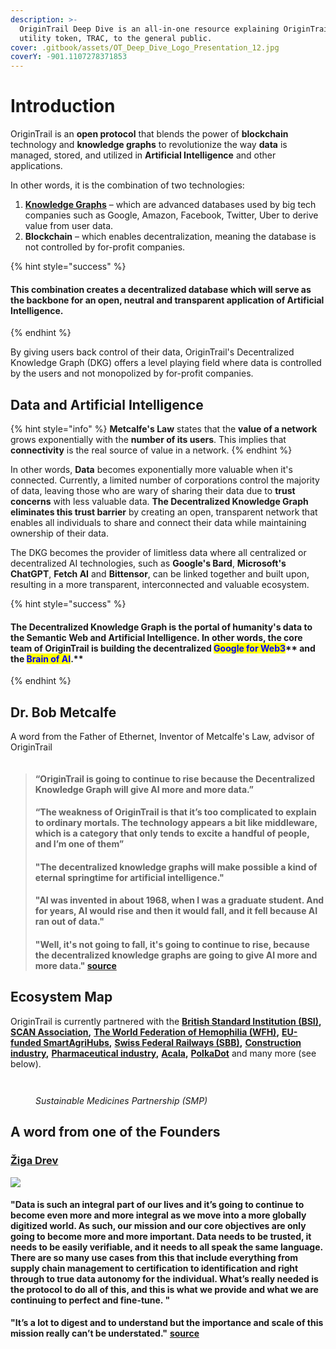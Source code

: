 ```yaml
---
description: >-
  OriginTrail Deep Dive is an all-in-one resource explaining OriginTrail and its
  utility token, TRAC, to the general public.
cover: .gitbook/assets/OT_Deep_Dive_Logo_Presentation_12.jpg
coverY: -901.1107278371853
---
```


# Introduction

OriginTrail is an **open protocol** that blends the power of **blockchain** technology and **knowledge graphs** to revolutionize the way **data** is managed, stored, and utilized in **Artificial Intelligence** and other applications.&#x20;

In other words, it is the combination of two technologies:

1. [**Knowledge Graphs**](https://www.ontotext.com/knowledgehub/fundamentals/what-is-a-knowledge-graph/) – which are advanced databases used by big tech companies such as Google, Amazon, Facebook, Twitter, Uber to derive value from user data.
2. **Blockchain** – which enables decentralization, meaning the database is not controlled by for-profit companies.

{% hint style="success" %}
#### This combination creates a decentralized database which will serve as the backbone for an open, neutral and transparent application of **Artificial Intelligence**.&#x20;
{% endhint %}

By giving users back control of their data, OriginTrail's Decentralized Knowledge Graph (DKG) offers a level playing field where data is controlled by the users and not monopolized by for-profit companies.&#x20;

## Data and Artificial Intelligence

{% hint style="info" %}
**Metcalfe's Law** states that the **value of a network** grows exponentially with the **number of its users**. This implies that **connectivity** is the real source of value in a network.
{% endhint %}

In other words, **Data** becomes exponentially more valuable when it's connected. Currently, a limited number of corporations control the majority of data, leaving those who are wary of sharing their data due to **trust concerns** with less valuable data. **The Decentralized Knowledge Graph eliminates this trust barrier** by creating an open, transparent network that enables all individuals to share and connect their data while maintaining ownership of their data.

The DKG becomes the provider of limitless data where all centralized or decentralized AI technologies, such as **Google's Bard**, **Microsoft's ChatGPT**, **Fetch AI** and **Bittensor**, can be linked together and built upon, resulting in a more transparent, interconnected and valuable ecosystem.

{% hint style="success" %}
#### The Decentralized Knowledge Graph is the portal of humanity's data to the Semantic Web and Artificial Intelligence. In other words, the core team of OriginTrail is building the decentralized <mark style="color:blue;">**Google for Web3**</mark>** and the **<mark style="color:blue;">**Brain of AI**</mark>**.**&#x20;
{% endhint %}

## Dr. Bob Metcalfe

A word from the Father of Ethernet, Inventor of Metcalfe's Law, advisor of OriginTrail

<figure><img src=".gitbook/assets/image (6).png" alt=""><figcaption></figcaption></figure>

> #### “OriginTrail is going to continue to rise because the Decentralized Knowledge Graph will give AI more and more data.”
>
> #### “The weakness of OriginTrail is that it’s too complicated to explain to ordinary mortals. The technology appears a bit like middleware, which is a category that only tends to excite a handful of people, and I’m one of them”
>
> #### "The decentralized knowledge graphs will make possible a kind of eternal springtime for artificial intelligence."
>
> #### "AI was invented in about 1968, when I was a graduate student. And for years, AI would rise and then it would fall, and it fell because AI ran out of data."
>
> #### "Well, it's not going to fall, it's going to continue to rise, because the decentralized knowledge graphs are going to give AI more and more data." [source](https://www.zdnet.com/article/ethernet-creator-metcalfe-web3-will-have-all-kinds-of-network-effects/)

## Ecosystem Map

OriginTrail is currently partnered with the [**British Standard Institution (BSI)**](https://www.bsigroup.com/en-GB/)**,** [**SCAN Association**](https://www.scanassociation.com/)**,** [**The World Federation of Hemophilia (WFH)**](https://wfh.org/)**,** [**EU-funded SmartAgriHubs**](https://www.smartagrihubs.eu/flagship-innovation-experiment/28-FIE-decentralised-trust-in-agrifood-supply-chains)**,** [**Swiss Federal Railways (SBB)**](https://www.sbb.ch/en)**,** [**Construction industry**](https://medium.com/origintrail/european-union-supports-sustainability-of-construction-industry-with-the-buildchain-project-fcd8253b74ed)**,** [**Pharmaceutical industry**](https://medium.com/origintrail/trace-labs-the-core-development-company-of-origintrail-joins-sustainable-medicines-partnership-to-56173f134754)**,** [**Acala**](https://acala.network/)**,** [**PolkaDot**](https://polkadot.network/) and many more (see below).

<figure><img src=".gitbook/assets/E1V7Lu-XIAArWEn.jpg" alt=""><figcaption></figcaption></figure>

<figure><img src=".gitbook/assets/image (1) (3).png" alt=""><figcaption><p><em>Sustainable Medicines Partnership (SMP)</em></p></figcaption></figure>

## A word from one of the Founders

### [Žiga Drev](https://twitter.com/DrevZiga)

![](<.gitbook/assets/image (7) (1).png>)

#### "Data is such an integral part of our lives and it’s going to continue to become even more and more integral as we move into a more globally digitized world. As such, our mission and our core objectives are only going to become more and more important. Data needs to be trusted, it needs to be easily verifiable, and it needs to all speak the same language. There are so many use cases from this that include everything from supply chain management to certification to identification and right through to true data autonomy for the individual. What’s really needed is the protocol to do all of this, and this is what we provide and what we are continuing to perfect and fine-tune. "

**"It’s a lot to digest and to understand but the importance and scale of this mission really can’t be understated."** [**source**](https://startup.info/ziga-drev-origintrail/)



